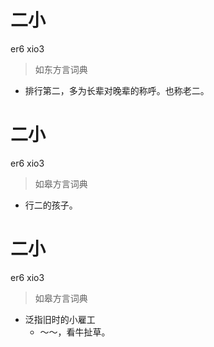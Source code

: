 # 二小
er6 xio3
> 如东方言词典
- 排行第二，多为长辈对晚辈的称呼。也称老二。

# 二小
er6 xio3
> 如皋方言词典
- 行二的孩子。

# 二小
er6 xio3
> 如皋方言词典
- 泛指旧时的小雇工
  - ～～，看牛扯草。
